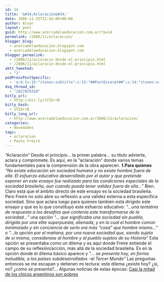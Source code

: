 ```yaml
---
id: 14
title: '&#34;Aclaración&#34;'
date: 2006-11-25T21:54:00+00:00
author: Alvar
layout: post
guid: http://www.acercadelaeducacion.com.ar/?p=14
permalink: /2006/11/aclaracion/
blogger_blog:
  - acercadelaeducacion.blogspot.com
  - acercadelaeducacion.blogspot.com
blogger_permalink:
  - /2006/11/aclaracin-desde-el-principio.html
  - /2006/11/aclaracin-desde-el-principio.html
aktt_tweeted:
  - "1"
podPressPostSpecific:
  - 'a:6:{s:15:"itunes:subtitle";s:15:"##PostExcerpt##";s:14:"itunes:summary";s:15:"##PostExcerpt##";s:15:"itunes:keywords";s:17:"##WordPressCats##";s:13:"itunes:author";s:10:"##Global##";s:15:"itunes:explicit";s:7:"Default";s:12:"itunes:block";s:7:"Default";}'
dsq_thread_id:
  - "1827829310"
bitly_url:
  - http://bit.ly/1YIGrrB
bitly_hash:
  - 1YIGrrB
bitly_long_url:
  - http://www.acercadelaeducacion.com.ar/2006/11/aclaracion/
categories:
  - Novedades
tags:
  - aclaracion
  - Paulo Freire
---
```

“Aclaración”
Desde el principio... la primer palabra... su título advierte, aclara y compromete. Es aquí, en la “aclaración” donde varios temas fundamentales para la comprensión de la obra aparecen.
<span style="font-weight: bold">1.Para quienes</span>
<span style="font-style: italic">“No existe educación sin sociedad humana y no existe hombre fuera de ella. El esfuerzo educativo desarrollado por el autor y que pretende exponer en este ensayo fue realizado para las condiciones especiales de la sociedad brasileña, aun cuando pueda tener validez fuera de ella...”</span>
Bien. Claro está que el ámbito directo de este ensayo es la sociedad brasileña. Pero Freire no solo abre su reflexión a una validez externa a esta especifica sociedad. Sino que aclara luego para quienes tambien está dirigido este ensayo y que es lo que constituyó este esfuerzo educativo: <span style="font-style: italic">“...una tentativa de respuesta a los desafíos que contenía este transformarse de la sociedad...”</span> una opción <span style="font-style: italic">“... que significaba una sociedad sin pueblo, dirigida por una elite superpuesta, alienada, y en la cual el hombre común minimizado y sin conciencia de serlo era más “cosa” que hombre mismo...”</span> o<span style="font-style: italic"> “...la opción por el mañana, por una nueva sociedad que, siendo sujeto de sí misma, considerase al hombre y al pueblo sujetos de su Historia”</span>
Esta opción se presentaba como un dilema y es aquí donde Freire extiende el campo de su reflexión/acción, más allá de la sociedad brasileña.
Es en la opción donde el dilema básico aparece y “<span style="font-style: italic">... se presenta hoy, en forma ineludible, a los países subdesarrollados -al Tercer Mundo”</span>
Las preguntas entonces se me escapan y detienen mi lectura: este dilema ¿existe hoy? ¿si, no? ¿cómo se presenta?...
Algunas noticias de estas épocas: <span class="tt3"><a href="http://www.clarin.com/diario/2006/11/29/sociedad/s-03102.htm">Casi la mitad de los chicos argentinos son pobres  </a>
</span><span style="color: #009900">
</span>